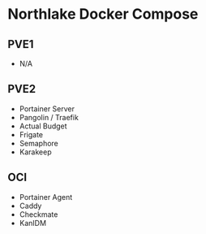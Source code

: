 # Northlake Docker Compose
## PVE1
- N/A

## PVE2
- Portainer Server
- Pangolin / Traefik
- Actual Budget
- Frigate
- Semaphore
- Karakeep

## OCI
- Portainer Agent
- Caddy
- Checkmate
- KanIDM
